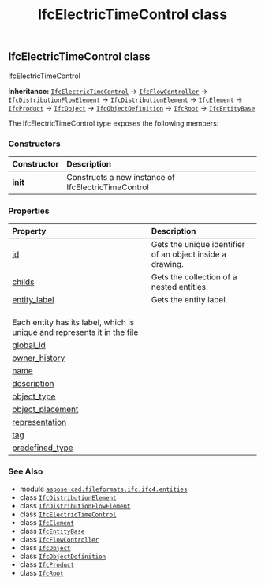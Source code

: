 ﻿---
title: IfcElectricTimeControl class
second_title: Aspose.CAD for Python via .NET API References
description: 
type: docs
weight: 2190
url: /python-net/aspose.cad.fileformats.ifc.ifc4.entities/ifcelectrictimecontrol/
is_root: false
---

## IfcElectricTimeControl class

IfcElectricTimeControl



**Inheritance:** [`IfcElectricTimeControl`](/cad/python-net/aspose.cad.fileformats.ifc.ifc4.entities/ifcelectrictimecontrol) → 
[`IfcFlowController`](/cad/python-net/aspose.cad.fileformats.ifc.ifc4.entities/ifcflowcontroller) → 
[`IfcDistributionFlowElement`](/cad/python-net/aspose.cad.fileformats.ifc.ifc4.entities/ifcdistributionflowelement) → 
[`IfcDistributionElement`](/cad/python-net/aspose.cad.fileformats.ifc.ifc4.entities/ifcdistributionelement) → 
[`IfcElement`](/cad/python-net/aspose.cad.fileformats.ifc.ifc4.entities/ifcelement) → 
[`IfcProduct`](/cad/python-net/aspose.cad.fileformats.ifc.ifc4.entities/ifcproduct) → 
[`IfcObject`](/cad/python-net/aspose.cad.fileformats.ifc.ifc4.entities/ifcobject) → 
[`IfcObjectDefinition`](/cad/python-net/aspose.cad.fileformats.ifc.ifc4.entities/ifcobjectdefinition) → 
[`IfcRoot`](/cad/python-net/aspose.cad.fileformats.ifc.ifc4.entities/ifcroot) → 
[`IfcEntityBase`](/cad/python-net/aspose.cad.fileformats.ifc/ifcentitybase)



The IfcElectricTimeControl type exposes the following members:

### Constructors
| Constructor | Description |
| :- | :- |
| [__init__](/cad/python-net/aspose.cad.fileformats.ifc.ifc4.entities/ifcelectrictimecontrol/__init__/#) | Constructs a new instance of IfcElectricTimeControl |


### Properties
| Property | Description |
| :- | :- |
| [id](/cad/python-net/aspose.cad.fileformats.ifc.ifc4.entities/ifcelectrictimecontrol/id) | Gets the unique identifier of an object inside a drawing. |
| [childs](/cad/python-net/aspose.cad.fileformats.ifc.ifc4.entities/ifcelectrictimecontrol/childs) | Gets the collection of a nested entities. |
| [entity_label](/cad/python-net/aspose.cad.fileformats.ifc.ifc4.entities/ifcelectrictimecontrol/entity_label) | Gets the entity label.<br/>Each entity has its label, which is unique and represents it in the file |
| [global_id](/cad/python-net/aspose.cad.fileformats.ifc.ifc4.entities/ifcelectrictimecontrol/global_id) |  |
| [owner_history](/cad/python-net/aspose.cad.fileformats.ifc.ifc4.entities/ifcelectrictimecontrol/owner_history) |  |
| [name](/cad/python-net/aspose.cad.fileformats.ifc.ifc4.entities/ifcelectrictimecontrol/name) |  |
| [description](/cad/python-net/aspose.cad.fileformats.ifc.ifc4.entities/ifcelectrictimecontrol/description) |  |
| [object_type](/cad/python-net/aspose.cad.fileformats.ifc.ifc4.entities/ifcelectrictimecontrol/object_type) |  |
| [object_placement](/cad/python-net/aspose.cad.fileformats.ifc.ifc4.entities/ifcelectrictimecontrol/object_placement) |  |
| [representation](/cad/python-net/aspose.cad.fileformats.ifc.ifc4.entities/ifcelectrictimecontrol/representation) |  |
| [tag](/cad/python-net/aspose.cad.fileformats.ifc.ifc4.entities/ifcelectrictimecontrol/tag) |  |
| [predefined_type](/cad/python-net/aspose.cad.fileformats.ifc.ifc4.entities/ifcelectrictimecontrol/predefined_type) |  |



### See Also
* module [`aspose.cad.fileformats.ifc.ifc4.entities`](..)
* class [`IfcDistributionElement`](/cad/python-net/aspose.cad.fileformats.ifc.ifc4.entities/ifcdistributionelement)
* class [`IfcDistributionFlowElement`](/cad/python-net/aspose.cad.fileformats.ifc.ifc4.entities/ifcdistributionflowelement)
* class [`IfcElectricTimeControl`](/cad/python-net/aspose.cad.fileformats.ifc.ifc4.entities/ifcelectrictimecontrol)
* class [`IfcElement`](/cad/python-net/aspose.cad.fileformats.ifc.ifc4.entities/ifcelement)
* class [`IfcEntityBase`](/cad/python-net/aspose.cad.fileformats.ifc/ifcentitybase)
* class [`IfcFlowController`](/cad/python-net/aspose.cad.fileformats.ifc.ifc4.entities/ifcflowcontroller)
* class [`IfcObject`](/cad/python-net/aspose.cad.fileformats.ifc.ifc4.entities/ifcobject)
* class [`IfcObjectDefinition`](/cad/python-net/aspose.cad.fileformats.ifc.ifc4.entities/ifcobjectdefinition)
* class [`IfcProduct`](/cad/python-net/aspose.cad.fileformats.ifc.ifc4.entities/ifcproduct)
* class [`IfcRoot`](/cad/python-net/aspose.cad.fileformats.ifc.ifc4.entities/ifcroot)
